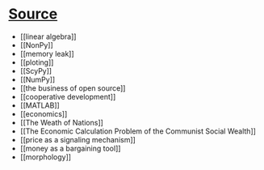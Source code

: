 # [Source](https://bit.ly/3oNAxgs)

- [[linear algebra]]
- [[NonPy]]
- [[memory leak]]
- [[ploting]]
- [[ScyPy]]
- [[NumPy]]
- [[the business of open source]]
- [[cooperative development]]
- [[MATLAB]]
- [[economics]]
- [[The Weath of Nations]]
- [[The Economic Calculation Problem of the Communist Social Wealth]]
- [[price as a signaling mechanism]]
- [[money as a bargaining tool]]
- [[morphology]]